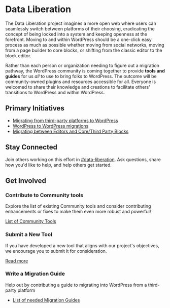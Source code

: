 # Data Liberation

The Data Liberation project imagines a more open web where users can seamlessly switch between platforms of their choosing, eradicating the concept of being locked into a system and keeping openness at the forefront. Moving to and within WordPress should be a one-click easy process as much as possible whether moving from social networks, moving from a page builder to core blocks, or shifting from the classic editor to the block editor. 

Rather than each person or organization needing to figure out a migration pathway, the WordPress community is coming together to provide **tools and guides** for us *all* to use to bring folks to WordPress. The outcome will be community-owned plugins and resources accessible for all. Everyone is welcomed to share their knowledge and creations to facilitate others' transitions to WordPress and within WordPress. 

## Primary Initiatives

* [Migrating from third-party platforms to WordPress](https://github.com/WordPress/data-liberation/issues/60)
* [WordPress to WordPress migrations](https://github.com/WordPress/data-liberation/issues/73)
* [Migrating between Editors and Core/Third Party Blocks](https://github.com/WordPress/data-liberation/issues/59)

## Stay Connected

Join others working on this effort in [#data-liberation](https://wordpress.slack.com/archives/C069AKUBPHB). Ask questions, share how you'd like to help, and help others get started.

## Get Involved

### Contribute to Community tools

Explore the list of existing Community tools and consider contributing enhancements or fixes to make them even more robust and powerful!

[List of Community Tools](https://github.com/WordPress/move-to-wp/tree/trunk/tools)


### Submit a New Tool

If you have developed a new tool that aligns with our project's objectives, we encourage you to submit it for consideration.

[Read more](https://github.com/WordPress/data-liberation/tree/trunk/submit-code)

### Write a Migration Guide

Help out by contributing a guide to migrating into WordPress from a third-party platform

* [List of needed Migration Guides](https://github.com/WordPress/data-liberation/issues/2)







